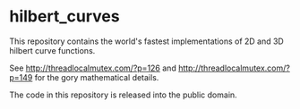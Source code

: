 # hilbert_curves

This repository contains the world's fastest implementations of 2D and 3D hilbert curve functions.

See http://threadlocalmutex.com/?p=126 and http://threadlocalmutex.com/?p=149 for the gory mathematical details.

The code in this repository is released into the public domain.